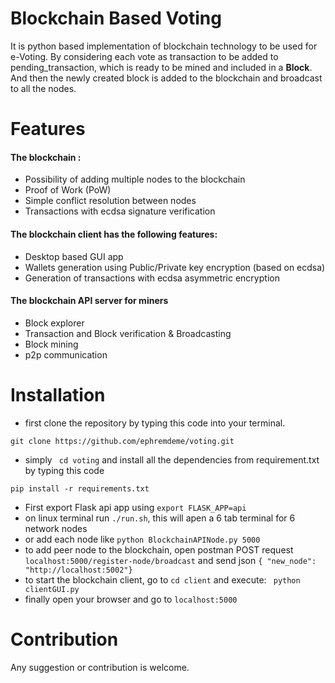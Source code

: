 # Blockchain Based Voting

It is python based implementation of blockchain technology to be used for e-Voting.
By considering each vote as transaction to be added to pending_transaction, which
is ready to be mined and included in a **Block**. And then the newly created block is added to the blockchain and broadcast
to all the nodes.

<!Configuration
1. List of Voters: This list contains all eligible voters for the given election. 
2. List of Candidates: This list outlines the individual subjects on which voters
must decide.
3. Election Type: This value determines the concrete voting mechanism, such as majority voting or single transferable voting (STV), and its parameters, e.g., how many options a voter can
select in an STV.
4. Election Start/End Times: These values specify the time frame in which eligible voters are
allowed to cast their vote.!>

# Features

#### The blockchain :

- Possibility of adding multiple nodes to the blockchain
- Proof of Work (PoW)
- Simple conflict resolution between nodes
- Transactions with ecdsa signature verification

#### The blockchain client has the following features:

- Desktop based GUI app
- Wallets generation using Public/Private key encryption (based on ecdsa)
- Generation of transactions with ecdsa asymmetric encryption

#### The blockchain API server for miners

- Block explorer
- Transaction and Block verification & Broadcasting
- Block mining
- p2p communication

# Installation

- first clone the repository by typing this code into your terminal.

```text
git clone https://github.com/ephremdeme/voting.git
```

- simply ` cd voting` and install all the dependencies from requirement.txt by typing this code

```text
pip install -r requirements.txt
```

- First export Flask api app using `export FLASK_APP=api`
- on linux terminal run `./run.sh`, this will apen a 6 tab terminal for 6 network nodes
- or add each node like `python BlockchainAPINode.py 5000`
- to add peer node to the blockchain, open postman POST request `localhost:5000/register-node/broadcast`
  and send json `{ "new_node": "http://localhost:5002"}`
- to start the blockchain client, go to `cd client` and execute: ` python clientGUI.py`
- finally open your browser and go to `localhost:5000`

# Contribution

Any suggestion or contribution is welcome.
